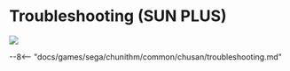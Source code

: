 # Troubleshooting (SUN PLUS)
<img class="header-logo" src="/img/sega/chunithm/sunplus/logo.png">

--8<-- "docs/games/sega/chunithm/common/chusan/troubleshooting.md"
